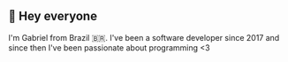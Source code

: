 ## 👋 Hey everyone

I'm Gabriel from Brazil 🇧🇷. I've been a software developer since 2017 and since then I've been passionate about programming <3
